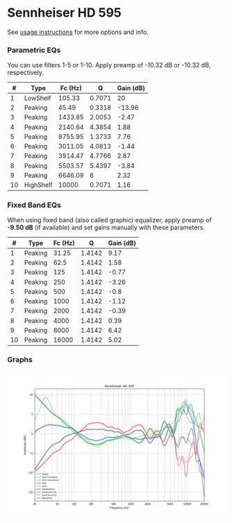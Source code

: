 # Sennheiser HD 595
See [usage instructions](https://github.com/jaakkopasanen/AutoEq#usage) for more options and info.

### Parametric EQs
You can use filters 1-5 or 1-10. Apply preamp of -10.32 dB or -10.32 dB, respectively.

|   # | Type      |   Fc (Hz) |      Q |   Gain (dB) |
|-----|-----------|-----------|--------|-------------|
|   1 | LowShelf  |    105.33 | 0.7071 |       20    |
|   2 | Peaking   |     45.49 | 0.3318 |      -13.96 |
|   3 | Peaking   |   1433.85 | 2.0053 |       -2.47 |
|   4 | Peaking   |   2140.64 | 4.3854 |        1.88 |
|   5 | Peaking   |   8755.95 | 1.3733 |        7.76 |
|   6 | Peaking   |   3011.05 | 4.0813 |       -1.44 |
|   7 | Peaking   |   3914.47 | 4.7766 |        2.87 |
|   8 | Peaking   |   5503.57 | 5.4397 |       -3.84 |
|   9 | Peaking   |   6646.09 | 6      |        2.32 |
|  10 | HighShelf |  10000    | 0.7071 |        1.16 |

### Fixed Band EQs
When using fixed band (also called graphic) equalizer, apply preamp of **-9.50 dB** (if available) and set gains manually with these parameters.

|   # | Type    |   Fc (Hz) |      Q |   Gain (dB) |
|-----|---------|-----------|--------|-------------|
|   1 | Peaking |     31.25 | 1.4142 |        9.17 |
|   2 | Peaking |     62.5  | 1.4142 |        1.58 |
|   3 | Peaking |    125    | 1.4142 |       -0.77 |
|   4 | Peaking |    250    | 1.4142 |       -3.26 |
|   5 | Peaking |    500    | 1.4142 |       -0.8  |
|   6 | Peaking |   1000    | 1.4142 |       -1.12 |
|   7 | Peaking |   2000    | 1.4142 |       -0.39 |
|   8 | Peaking |   4000    | 1.4142 |        0.39 |
|   9 | Peaking |   8000    | 1.4142 |        6.42 |
|  10 | Peaking |  16000    | 1.4142 |        5.02 |

### Graphs
![](./Sennheiser%20HD%20595.png)
